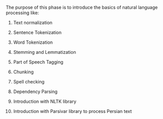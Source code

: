 The purpose of this phase is to introduce the basics of natural language processing like:

1) Text normalization

2) Sentence Tokenization

3) Word Tokenization

4)  Stemming and Lemmatization

5) Part of Speech Tagging

6) Chunking

7) Spell checking

8) Dependency Parsing

9) Introduction with NLTK library

10) Introduction with Parsivar library to process Persian text
